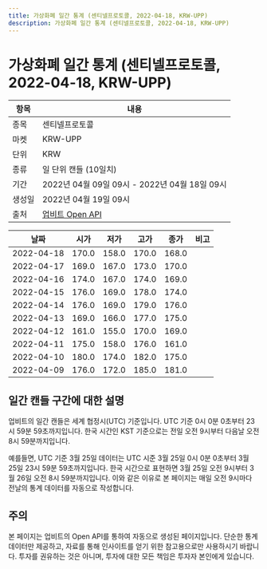 ```yaml
---
title: 가상화폐 일간 통계 (센티넬프로토콜, 2022-04-18, KRW-UPP)
description: 가상화폐 일간 통계 (센티넬프로토콜, 2022-04-18, KRW-UPP)
---
```



가상화폐 일간 통계 (센티넬프로토콜, 2022-04-18, KRW-UPP)
===

|항목|내용|
|--|--|
|종목|센티넬프로토콜|
|마켓|KRW-UPP|
|단위|KRW|
|종류|일 단위 캔들 (10일치)|
|기간|2022년 04월 09일 09시 - 2022년 04월 18일 09시|
|생성일|2022년 04월 19일 09시|
|출처|[업비트 Open API](https://docs.upbit.com)|


|날짜|시가|저가|고가|종가|비고|
|--|--|--|--|--|--|
|2022-04-18|170.0|158.0|170.0|168.0|    |
|2022-04-17|169.0|167.0|173.0|170.0|    |
|2022-04-16|174.0|167.0|174.0|169.0|    |
|2022-04-15|176.0|169.0|178.0|174.0|    |
|2022-04-14|176.0|169.0|179.0|176.0|    |
|2022-04-13|169.0|166.0|177.0|175.0|    |
|2022-04-12|161.0|155.0|170.0|169.0|    |
|2022-04-11|175.0|158.0|176.0|161.0|    |
|2022-04-10|180.0|174.0|182.0|175.0|    |
|2022-04-09|176.0|172.0|185.0|181.0|    |


일간 캔들 구간에 대한 설명
---


업비트의 일간 캔들은 세계 협정시(UTC) 기준입니다. 
UTC 기준 0시 0분 0초부터 23시 59분 59초까지입니다. 
한국 시간인 KST 기준으로는 전일 오전 9시부터 다음날 오전 8시 59분까지입니다. 


예를들면, UTC 기준 3월 25일 데이터는 UTC 시준 3월 25일 0시 0분 0초부터 3월 25일 23시 59분 59초까지입니다. 
한국 시간으로 표현하면 3월 25일 오전 9시부터 3월 26일 오전 8시 59분까지입니다. 
이와 같은 이유로 본 페이지는 매일 오전 9시마다 전날의 통계 데이터를 자동으로 작성합니다. 


주의
---


본 페이지는 업비트의 Open API를 통하여 자동으로 생성된 페이지입니다. 
단순한 통계 데이터만 제공하고, 자료를 통해 인사이트를 얻기 위한 참고용으로만 사용하시기 바랍니다. 
투자를 권유하는 것은 아니며, 투자에 대한 모든 책임은 투자자 본인에게 있습니다. 
